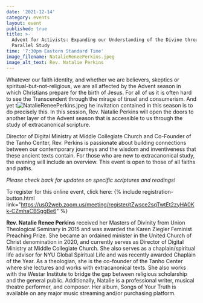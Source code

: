 ```yaml
---
date: '2021-12-14'
category: events
layout: event
published: true
title: >-
  Advent for Activists: Expanding our Understanding of the Divine through
  Parallel Study
time: '7:30pm Eastern Standard Time'
image_filename: NatalieReneePerkins.jpeg
image_alt_text: Rev. Natalie Perkins
---
```

Whatever our faith identity, and whether we are believers, skeptics or spiritual-but-not-religious, we are all affected by the Advent season in which Christians prepare for the birth of Jesus. For all of us it is often hard to see the Transcendent through the mirage of tinsel and consumerism. And yet t![NatalieReneePerkins.jpeg]({{site.baseurl}}/img/NatalieReneePerkins.jpeg)
he invitation contained in this season is to do precisely this. In this session, Rev. Natalie Perkins will open the doors to another layer of the Advent season that is accessible to us through the study of extracanonical scripture.

Director of Digital Ministry at Middle Collegiate Church and Co-Founder of the Tanho Center, Rev. Perkins is passionate about building connections between our contemporary journeys and the wisdom and inventiveness that these ancient texts contain. For those who are new to extracanonical study, the evening will include an overview. This event is open to those of all faiths and paths.

_Please check back for updates on specific scriptures and readings!_

To register for this online event, click here: 
{% include registration-button.html link="https://us02web.zoom.us/meeting/register/tZwsce2sqTwtEt2zyHA0Kk-CZmhaCBSggBe6" %}

**Rev. Natalie Renee Perkins** received her Masters of Divinity from Union Theological Seminary in 2015 and was awarded the Karen Ziegler Feminist Preaching Prize. She became an ordained minister in the United Church of Christ denomination in 2020, and currently serves as Director of Digital Ministry at Middle Collegiate Church. She also serves as a chaplain/spiritual life advisor for NYU Global Spiritual Life and was recently awarded Chaplain of the Year. As a theologian, she is the co-founder of the Tanho Center where she lectures and works with extracanonical texts. She also works with the Westar Institute to bridge the gap between religious scholarship and the general public. Additionally, Natalie is a professional writer, musical theatre performer, and composer. Her album, Songs of Your Truth is available on any major music streaming and/or purchasing platform.
